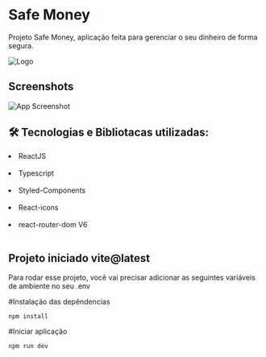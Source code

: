 
# Safe Money 

Projeto Safe Money, aplicação feita para gerenciar o seu dinheiro de forma segura.

![Logo](https://i.ibb.co/CW52Nqq/logo.png)


## Screenshots

![App Screenshot](https://i.ibb.co/D8rbvpp/Img-do-projeto-Safe-Money.png)

## 🛠 Tecnologias e Bibliotacas utilizadas:

<li> ReactJS </li><br>
<li> Typescript </li><br>
<li> Styled-Components </li><br>
<li> React-icons </li><br>
<li> react-router-dom V6 </li><br>

## Projeto iniciado vite@latest

Para rodar esse projeto, você vai precisar adicionar as seguintes variáveis de ambiente no seu .env

#Instalação das depêndencias

`npm install`

#Iniciar aplicação

`npm run dev`

